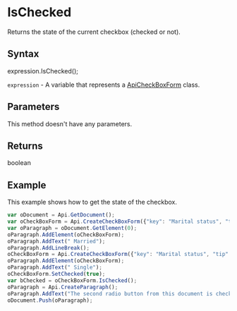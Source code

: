 # IsChecked

Returns the state of the current checkbox (checked or not).

## Syntax

expression.IsChecked();

`expression` - A variable that represents a [ApiCheckBoxForm](../ApiCheckBoxForm.md) class.

## Parameters

This method doesn't have any parameters.

## Returns

boolean

## Example

This example shows how to get the state of the checkbox.

```javascript
var oDocument = Api.GetDocument();
var oCheckBoxForm = Api.CreateCheckBoxForm({"key": "Marital status", "tip": "Specify your marital status", "required": true, "placeholder": "Marital status", "radio": true});
var oParagraph = oDocument.GetElement(0);
oParagraph.AddElement(oCheckBoxForm);
oParagraph.AddText(" Married");
oParagraph.AddLineBreak();
oCheckBoxForm = Api.CreateCheckBoxForm({"key": "Marital status", "tip": "Specify your marital status", "required": true, "placeholder": "Marital status", "radio": true});
oParagraph.AddElement(oCheckBoxForm);
oParagraph.AddText(" Single");
oCheckBoxForm.SetChecked(true);
var bChecked = oCheckBoxForm.IsChecked();
oParagraph = Api.CreateParagraph();
oParagraph.AddText("The second radio button from this document is checked: " + bChecked);
oDocument.Push(oParagraph);
```
